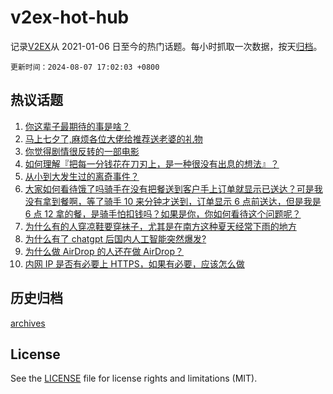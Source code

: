 # v2ex-hot-hub

 记录[V2EX](https://www.v2ex.com/)从 2021-01-06 日至今的热门话题。每小时抓取一次数据，按天[归档](archives)。

`更新时间：2024-08-07 17:02:03 +0800`

## 热议话题

1. [你这辈子最期待的事是啥？](https://www.v2ex.com/t/1063046)
1. [马上七夕了,麻烦各位大佬给推荐送老婆的礼物](https://www.v2ex.com/t/1063151)
1. [你觉得剧情很反转的一部电影](https://www.v2ex.com/t/1063013)
1. [如何理解『把每一分钱花在刀刃上，是一种很没有出息的想法』？](https://www.v2ex.com/t/1063094)
1. [从小到大发生过的离奇事件？](https://www.v2ex.com/t/1063089)
1. [大家如何看待饿了吗骑手在没有把餐送到客户手上订单就显示已送达？可是我没有拿到餐啊，等了骑手 10 来分钟才送到，订单显示 6 点前送达，但是我是 6 点 12 拿的餐，是骑手怕扣钱吗？如果是你，你如何看待这个问题呢？](https://www.v2ex.com/t/1063122)
1. [为什么有的人穿凉鞋要穿袜子，尤其是在南方这种夏天经常下雨的地方](https://www.v2ex.com/t/1063092)
1. [为什么有了 chatgpt 后国内人工智能突然爆发?](https://www.v2ex.com/t/1063148)
1. [为什么做 AirDrop 的人还在做 AirDrop？](https://www.v2ex.com/t/1063011)
1. [内网 IP 是否有必要上 HTTPS，如果有必要，应该怎么做](https://www.v2ex.com/t/1063038)

## 历史归档

[archives](archives)

## License

See the [LICENSE](LICENSE) file for license rights and limitations (MIT).
